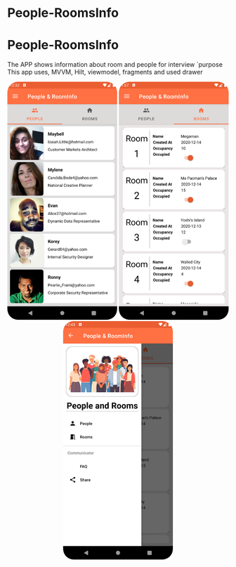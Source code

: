# People-RoomsInfo
# People-RoomsInfo
The APP shows information about room and people  for interview `purpose
This app uses, MVVM, Hilt, viewmodel, fragments and used drawer 
<p align="center">
  <img src="https://github.com/CodeInPractice001/People-RoomsInfo/blob/drawerAdded/people_image1.png" width="250"/>
  <img src="https://github.com/CodeInPractice001/People-RoomsInfo/blob/drawerAdded/Screenshot_20220713_135809.png" width="250"/>
  <img src="https://github.com/CodeInPractice001/People-RoomsInfo/blob/drawerAdded/drawer.png" width ="250"/>
</p>
<br>
<br>
